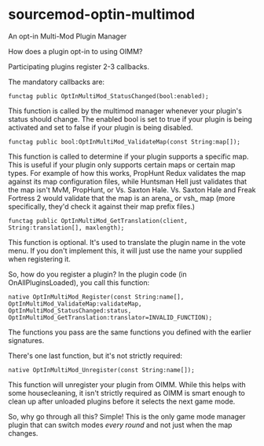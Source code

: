 sourcemod-optin-multimod
========================

An opt-in Multi-Mod Plugin Manager

How does a plugin opt-in to using OIMM?

Participating plugins register 2-3 callbacks.

The mandatory callbacks are:

    functag public OptInMultiMod_StatusChanged(bool:enabled);

This function is called by the multimod manager whenever your plugin's status should change.
The enabled bool is set to true if your plugin is being activated and set to false if your
plugin is being disabled.

    functag public bool:OptInMultiMod_ValidateMap(const String:map[]);

This function is called to determine if your plugin supports a specific map.  This is useful
if your plugin only supports certain maps or certain map types.
For example of how this works, PropHunt Redux validates the map against its map configuration files,
while Huntsman Hell just validates that the map isn't MvM, PropHunt, or Vs. Saxton Hale.
Vs. Saxton Hale and Freak Fortress 2 would validate that the map is an arena_ or vsh_ map (more
specifically, they'd check it against their map prefix files.)

    functag public OptInMultiMod_GetTranslation(client, String:translation[], maxlength);
    
This function is optional.  It's used to translate the plugin name in the vote menu.  If you don't
implement this, it will just use the name your supplied when registering it.

So, how do you register a plugin?   In the plugin code (in OnAllPluginsLoaded), you call this function:

    native OptInMultiMod_Register(const String:name[], OptInMultiMod_ValidateMap:validateMap, OptInMultiMod_StatusChanged:status, OptInMultiMod_GetTranslation:translator=INVALID_FUNCTION);
    
The functions you pass are the same functions you defined with the earlier signatures.

There's one last function, but it's not strictly required:

    native OptInMultiMod_Unregister(const String:name[]);

This function will unregister your plugin from OIMM.  While this helps with some housecleaning, it isn't
strictly required as OIMM is smart enough to clean up after unloaded plugins before it selects the next
game mode.

So, why go through all this?  Simple!  This is the only game mode manager plugin that can switch modes
*every round* and not just when the map changes.
